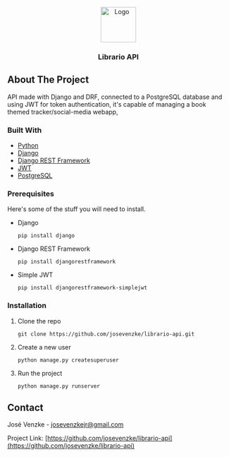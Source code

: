 
<!-- PROJECT LOGO -->
<br />
<div align="center">
  <a href="https://github.com/othneildrew/Best-README-Template">
    <img src="images/logo.png" alt="Logo" width="80" height="80">
  </a>

  <h3 align="center">Librario API</h3>
</div>


<!-- ABOUT THE PROJECT -->
## About The Project

API made with Django and DRF, connected to a PostgreSQL database and using JWT for token authentication,
it's capable of managing a book themed tracker/social-media webapp, 

### Built With

* [Python](https://www.python.org/)
* [Django](https://www.djangoproject.com/)
* [Django REST Framework](https://www.django-rest-framework.org/)
* [JWT](https://jwt.io/)
* [PostgreSQL](https://www.postgresql.org/)

### Prerequisites

Here's some of the stuff you will need to install.
* Django
  ```
  pip install django
  ```
* Django REST Framework
  ```
  pip install djangorestframework
  ```
* Simple JWT
  ```
  pip install djangorestframework-simplejwt
  ```

### Installation

1. Clone the repo
   ```
   git clone https://github.com/josevenzke/librario-api.git
   ```
2. Create a new user
   ```
   python manage.py createsuperuser 
   ```
3. Run the project
   ```
   python manage.py runserver
   ```

<!-- CONTACT -->
## Contact

José Venzke -  josevenzkejr@gmail.com

Project Link: [https://github.com/josevenzke/librario-api](https://github.com/josevenzke/librario-api)

